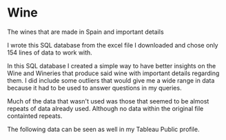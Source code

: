 # Wine
The wines that are made in Spain and important details 

I wrote this SQL database from the excel file I downloaded and chose only 154 lines of data to work with. 

In this SQL database I created a simple way to have better insights on the Wine and Wineries that produce said wine with important details regarding them.
I did include some outliers that would give me a wide range in data because it had to be used to answer questions in my queries. 

Much of the data that wasn't used was those that seemed to be almost repeats of data already used. 
Although no data within the original file containted repeats.

The following data can be seen as well in my Tableau Public profile. 
